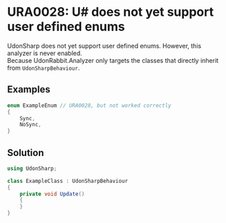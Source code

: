 # URA0028: U# does not yet support user defined enums

UdonSharp does not yet support user defined enums.
However, this analyzer is never enabled.  
Because UdonRabbit.Analyzer only targets the classes that directly inherit from `UdonSharpBehaviour`.

## Examples

```csharp
enum ExampleEnum // URA0028, but not worked correctly
{
    Sync,
    NoSync,
}
```

## Solution

```csharp
using UdonSharp;

class ExampleClass : UdonSharpBehaviour
{
    private void Update()
    {
    }
}
```
